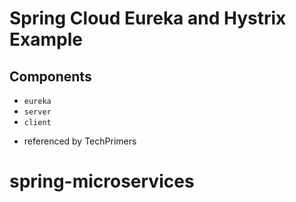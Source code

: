 # Spring Cloud Eureka and Hystrix Example

## Components
- `eureka`
- `server` 
- `client`


* referenced by TechPrimers
# spring-microservices
